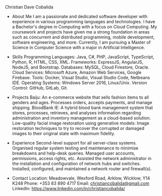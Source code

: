 Christian Dave Cobalida
- About Me
I am a passionate and dedicated software developer with experience in various programming languages and technologies. I have a Bachelor's degree in Computing with a focus on Cloud Computing. My coursework and projects have given me a strong foundation in areas such as concurrent and distributed programming, mobile development, software engineering, and more. Currently, I am pursuing a Master of Science in Computer Science with a major in Artificial Intelligence.

- Skills
Programming Languages: Java, C#, PHP, JavaScript, TypeScript, Python, R, HTML, CSS, XML.
Frameworks: ExpressJS, AngularJS, NodeJS, and Bootstrap.
Databases: MySQL, Cloud Firestore, Oracle.
Cloud Services: Microsoft Azure, Amazon Web Services, Google Firebase.
Tools: Docker, Visual Studio, Visual Studio Code, Netbeans IDE.
Operating Systems: Windows Server 2016, Linux/Unix.
Version Control: GitHub, GitLab, Git.

- Projects
Baiju: An e-commerce website that sells fashion items to all genders and ages. Processes orders, accepts payments, and manage shipping.
BloodBank IE: A hybrid blood bank management system that stores, processes, retrieves, and analyses information regarding administration and inventory management as a cloud-based solution.
Low-quality facial image restoration using generative models: Image restoration techniques to try to recover the corrupted or damaged images to their original state with maximum fidelity.

- Experience
Second-level support for all server-class systems.
Organised regular system testing and maintenance to minimise breakdowns and help-desk queries.
Managed user accounts, permissions, access rights, etc.
Assisted the network administrator in the installation and configuration of network hubs and switches.
Installed, configured, and maintained a network router and firewall(s).

- Contact
Location: Meadowvale, Wexford Road, Arklow, Wicklow, Y14 K248
Phone: +353 83 890 4717
Email: christiancobalida@gmail.com
LinkedIn: https://www.linkedin.com/in/christiancobalida/
